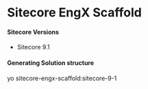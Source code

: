 # Sitecore EngX Scaffold

#### Sitecore Versions
* Sitecore 9.1

#### Generating Solution structure
yo sitecore-engx-scaffold:sitecore-9-1